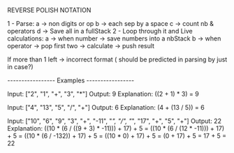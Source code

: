 REVERSE POLISH NOTATION

1 - Parse:
     a -> non digits or op
     b -> each sep by a space
     c -> count nb & operators
     d -> Save all in a fullStack
2 - Loop through it and Live calculations:
     a -> when number   -> save numbers into a nbStack
     b -> when operator -> pop first two
                        -> calculate
                        -> push result

If more than 1 left -> incorrect format
( should be predicted in parsing by just in case?)

----------------- Examples -----------------

Input: ["2", "1", "+", "3", "*"]
Output: 9
Explanation: ((2 + 1) * 3) = 9

Input: ["4", "13", "5", "/", "+"]
Output: 6
Explanation: (4 + (13 / 5)) = 6

Input: ["10", "6", "9", "3", "+", "-11", "*", "/", "*", "17", "+", "5", "+"]
Output: 22
Explanation: 
  ((10 * (6 / ((9 + 3) * -11))) + 17) + 5
= ((10 * (6 / (12 * -11))) + 17) + 5
= ((10 * (6 / -132)) + 17) + 5
= ((10 * 0) + 17) + 5
= (0 + 17) + 5
= 17 + 5
= 22